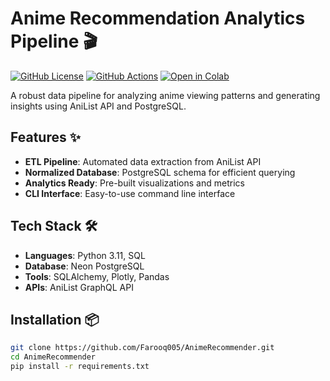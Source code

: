# Anime Recommendation Analytics Pipeline 🎬

[![GitHub License](https://img.shields.io/github/license/Farooq005/AnimeRecommender)](https://opensource.org/licenses/MIT)
[![GitHub Actions](https://github.com/Farooq005/AnimeRecommender/actions/workflows/main.yml/badge.svg)](https://github.com/Farooq005/AnimeRecommender/actions)
[![Open in Colab](https://colab.research.google.com/assets/colab-badge.svg)](https://colab.research.google.com/github/Farooq005/AnimeRecommender/blob/main/notebooks/AnimeAnalytics.ipynb)

A robust data pipeline for analyzing anime viewing patterns and generating insights using AniList API and PostgreSQL.

## Features ✨
- **ETL Pipeline**: Automated data extraction from AniList API
- **Normalized Database**: PostgreSQL schema for efficient querying
- **Analytics Ready**: Pre-built visualizations and metrics
- **CLI Interface**: Easy-to-use command line interface

## Tech Stack 🛠️
- **Languages**: Python 3.11, SQL
- **Database**: Neon PostgreSQL
- **Tools**: SQLAlchemy, Plotly, Pandas
- **APIs**: AniList GraphQL API

## Installation 📦
```bash
git clone https://github.com/Farooq005/AnimeRecommender.git
cd AnimeRecommender
pip install -r requirements.txt
